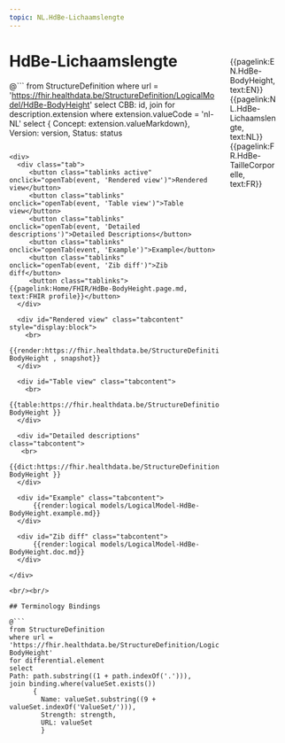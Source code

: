 ```yaml
---
topic: NL.HdBe-Lichaamslengte
---
```


<div style="float:right;width:85px;padding:10px;margin:10">
<p>{{pagelink:EN.HdBe-BodyHeight, text:EN}}  {{pagelink:NL.HdBe-Lichaamslengte, text:NL}}  {{pagelink:FR.HdBe-TailleCorporelle, text:FR}}<p>
</div>

# HdBe-Lichaamslengte



@```
from StructureDefinition
where url = 'https://fhir.healthdata.be/StructureDefinition/LogicalModel/HdBe-BodyHeight'
select 
CBB: id,
join for description.extension where extension.valueCode = 'nl-NL' select { Concept: extension.valueMarkdown}, 
Version: version,
Status: status
```

<div>
  <div class="tab">
     <button class="tablinks active" onclick="openTab(event, 'Rendered view')">Rendered view</button>
     <button class="tablinks" onclick="openTab(event, 'Table view')">Table view</button>
     <button class="tablinks" onclick="openTab(event, 'Detailed descriptions')">Detailed Descriptions</button>
     <button class="tablinks" onclick="openTab(event, 'Example')">Example</button>
     <button class="tablinks" onclick="openTab(event, 'Zib diff')">Zib diff</button>
     <button class="tablinks">{{pagelink:Home/FHIR/HdBe-BodyHeight.page.md, text:FHIR profile}}</button>
  </div>

  <div id="Rendered view" class="tabcontent" style="display:block">
    <br>
      {{render:https://fhir.healthdata.be/StructureDefinition/LogicalModel/HdBe-BodyHeight , snapshot}}
  </div>

  <div id="Table view" class="tabcontent">
    <br>
      {{table:https://fhir.healthdata.be/StructureDefinition/LogicalModel/HdBe-BodyHeight }}
  </div>

  <div id="Detailed descriptions" class="tabcontent">
   <br>
      {{dict:https://fhir.healthdata.be/StructureDefinition/LogicalModel/HdBe-BodyHeight }}
  </div>

  <div id="Example" class="tabcontent">
      {{render:logical models/LogicalModel-HdBe-BodyHeight.example.md}}
  </div>

  <div id="Zib diff" class="tabcontent">
      {{render:logical models/LogicalModel-HdBe-BodyHeight.doc.md}}
  </div>

</div>

<br/><br/> 

## Terminology Bindings

@```
from StructureDefinition
where url = 'https://fhir.healthdata.be/StructureDefinition/LogicalModel/HdBe-BodyHeight'
for differential.element
select
Path: path.substring((1 + path.indexOf('.'))),
join binding.where(valueSet.exists())
      { 
        Name: valueSet.substring((9 + valueSet.indexOf('ValueSet/'))),
        Strength: strength,
        URL: valueSet
        }
```  